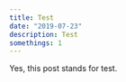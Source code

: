 ```yaml
---
title: Test
date: "2019-07-23"
description: Test
somethings: 1
---
```


Yes, this post stands for test.
